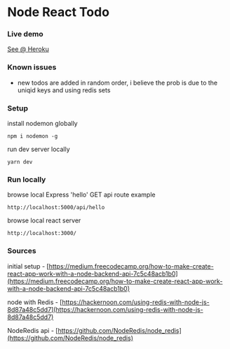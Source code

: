 # Node React Todo

### Live demo
[See @ Heroku](https://node-react-t0do.herokuapp.com/)

### Known issues
* new todos are added in random order, i believe the prob is due to the uniqid keys and using redis sets

### Setup

install nodemon globally

```
npm i nodemon -g
```

run dev server locally

```
yarn dev
```

### Run locally

browse local Express 'hello' GET api route example

```
http://localhost:5000/api/hello
```

browse local react server

```
http://localhost:3000/
```


### Sources

initial setup - [https://medium.freecodecamp.org/how-to-make-create-react-app-work-with-a-node-backend-api-7c5c48acb1b0](https://medium.freecodecamp.org/how-to-make-create-react-app-work-with-a-node-backend-api-7c5c48acb1b0)

node with Redis - [https://hackernoon.com/using-redis-with-node-js-8d87a48c5dd7](https://hackernoon.com/using-redis-with-node-js-8d87a48c5dd7)

NodeRedis api - [https://github.com/NodeRedis/node_redis](https://github.com/NodeRedis/node_redis)